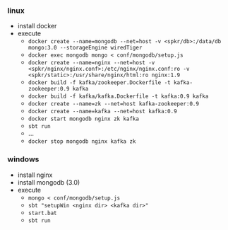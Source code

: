### linux
- install docker
- execute
    - `docker create --name=mongodb --net=host -v <spkr/db>:/data/db mongo:3.0 --storageEngine wiredTiger`
    - `docker exec mongodb mongo < conf/mongodb/setup.js`
    - `docker create --name=nginx --net=host -v <spkr/nginx/nginx.conf>:/etc/nginx/nginx.conf:ro -v <spkr/static>:/usr/share/nginx/html:ro nginx:1.9`
    - `docker build -f kafka/zookeeper.Dockerfile -t kafka-zookeeper:0.9 kafka`
    - `docker build -f kafka/kafka.Dockerfile -t kafka:0.9 kafka`
    - `docker create --name=zk --net=host kafka-zookeeper:0.9`
    - `docker create --name=kafka --net=host kafka:0.9`
    - `docker start mongodb nginx zk kafka`
    - `sbt run`
    - ...
    - `docker stop mongodb nginx kafka zk`

### windows
- install nginx
- install mongodb (3.0)
- execute
    - `mongo < conf/mongodb/setup.js`
    - `sbt "setupWin <nginx dir> <kafka dir>"`
    - `start.bat`
    - `sbt run`